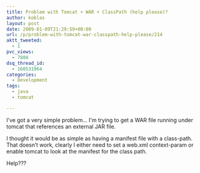 ```yaml
---
title: Problem with Tomcat + WAR + ClassPath (help please)?
author: koblas
layout: post
date: 2009-01-09T21:29:59+00:00
url: /p/problem-with-tomcat-war-classpath-help-please/214
aktt_tweeted:
  - 1
pvc_views:
  - 7808
dsq_thread_id:
  - 160531964
categories:
  - Development
tags:
  - java
  - tomcat

---
```

I've got a very simple problem... I'm trying to get a WAR file running under tomcat that references an external JAR file.

I thought it would be as simple as having a manifest file with a class-path. That doesn&#8217;t work, clearly I either need to set a web.xml context-param or enable tomcat to look at the manifest for the class path.

Help???
